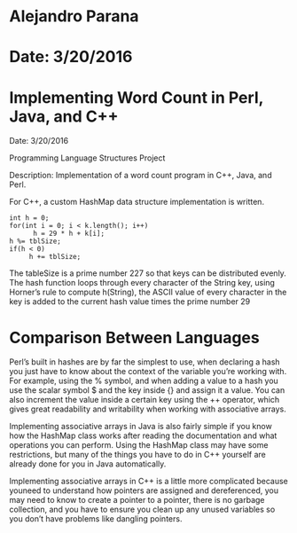 # Alejandro Parana

# Date: 3/20/2016

# Implementing Word Count in Perl, Java, and C++

Date: 3/20/2016

Programming Language Structures Project

Description: Implementation of a word count program in C++, Java, and Perl.

For C++, a custom HashMap data structure implementation is written.

```
int h = 0;
for(int i = 0; i < k.length(); i++)
      h = 29 * h + k[i];
h %= tblSize; 
if(h < 0)            
     h += tblSize;
```
The tableSize is a prime number 227 so that keys can be distributed evenly.  The hash function loops through every character of the String key, using Horner’s rule to compute h(String), the ASCII value of every character in the key is added to the current hash value times the prime number 29

# Comparison Between Languages

Perl’s built in hashes are by far the simplest to use, when declaring a hash you just have to know about the context of the variable you’re working with. For example, using the % symbol, and when adding a value to a hash you use the scalar symbol $ and the key inside {} and assign it a value. You can also increment the value inside a certain key using the ++ operator, which gives great readability and writability when working with associative arrays.

Implementing associative arrays in Java is also fairly simple if you know how the HashMap class works after reading the documentation and what operations you can perform. Using the HashMap class may have some restrictions, but many of the things you have to do in C++ yourself are already done for you in Java automatically.

Implementing associative arrays in C++ is a little more complicated because youneed to understand how pointers are assigned and dereferenced, you may need to know to create a pointer to a pointer, there is no garbage collection, and you have to ensure you clean up any unused variables so you don’t have problems like dangling pointers.
